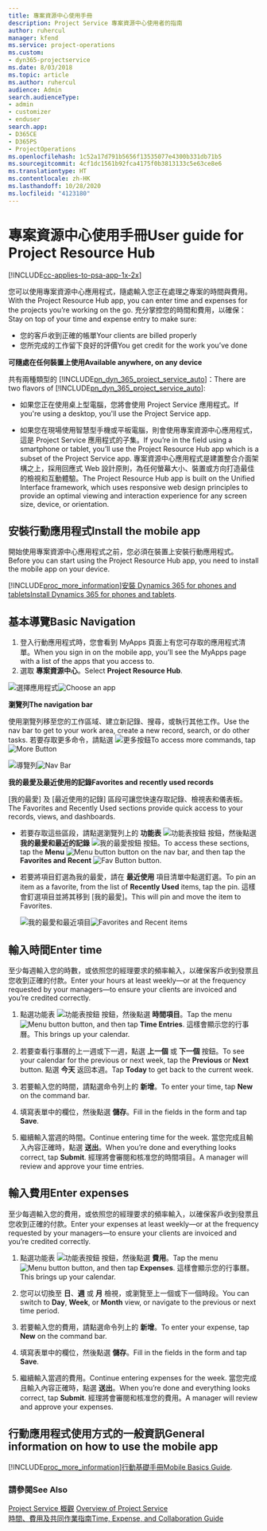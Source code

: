 ```yaml
---
title: 專案資源中心使用手冊
description: Project Service 專案資源中心使用者的指南
author: ruhercul
manager: kfend
ms.service: project-operations
ms.custom:
- dyn365-projectservice
ms.date: 8/03/2018
ms.topic: article
ms.author: ruhercul
audience: Admin
search.audienceType:
- admin
- customizer
- enduser
search.app:
- D365CE
- D365PS
- ProjectOperations
ms.openlocfilehash: 1c52a17d791b5656f13535077e4300b331db71b5
ms.sourcegitcommit: 4cf1dc1561b92fca4175f0b3813133c5e63ce8e6
ms.translationtype: HT
ms.contentlocale: zh-HK
ms.lasthandoff: 10/28/2020
ms.locfileid: "4123180"
---
```

# <a name="user-guide-for-project-resource-hub"></a><span data-ttu-id="ee8fc-103">專案資源中心使用手冊</span><span class="sxs-lookup"><span data-stu-id="ee8fc-103">User guide for Project Resource Hub</span></span>

[!INCLUDE[cc-applies-to-psa-app-1x-2x](../includes/cc-applies-to-psa-app-1x-2x.md)]

<span data-ttu-id="ee8fc-104">您可以使用專案資源中心應用程式，隨處輸入您正在處理之專案的時間與費用。</span><span class="sxs-lookup"><span data-stu-id="ee8fc-104">With the Project Resource Hub app, you can enter time and expenses for the projects you’re working on the go.</span></span> <span data-ttu-id="ee8fc-105">充分掌控您的時間和費用，以確保：</span><span class="sxs-lookup"><span data-stu-id="ee8fc-105">Stay on top of your time and expense entry to make sure:</span></span>

- <span data-ttu-id="ee8fc-106">您的客戶收到正確的帳單</span><span class="sxs-lookup"><span data-stu-id="ee8fc-106">Your clients are billed properly</span></span>
- <span data-ttu-id="ee8fc-107">您所完成的工作留下良好的評價</span><span class="sxs-lookup"><span data-stu-id="ee8fc-107">You get credit for the work you’ve done</span></span>

<span data-ttu-id="ee8fc-108">**可隨處在任何裝置上使用**</span><span class="sxs-lookup"><span data-stu-id="ee8fc-108">**Available anywhere, on any device**</span></span>

<span data-ttu-id="ee8fc-109">共有兩種類型的 [!INCLUDE[pn_dyn_365_project_service_auto](../includes/pn-dyn-365-project-service-auto.md)]：</span><span class="sxs-lookup"><span data-stu-id="ee8fc-109">There are two flavors of [!INCLUDE[pn_dyn_365_project_service_auto](../includes/pn-dyn-365-project-service-auto.md)]:</span></span> 

- <span data-ttu-id="ee8fc-110">如果您正在使用桌上型電腦，您將會使用 Project Service 應用程式。</span><span class="sxs-lookup"><span data-stu-id="ee8fc-110">If you're using a desktop, you'll use the Project Service app.</span></span> 

- <span data-ttu-id="ee8fc-111">如果您在現場使用智慧型手機或平板電腦，則會使用專案資源中心應用程式，這是 Project Service 應用程式的子集。</span><span class="sxs-lookup"><span data-stu-id="ee8fc-111">If you’re in the field using a smartphone or tablet, you’ll use the Project Resource Hub app which is a subset of the Project Service  app.</span></span> <span data-ttu-id="ee8fc-112">專案資源中心應用程式是建置整合介面架構之上，採用回應式 Web 設計原則，為任何螢幕大小、裝置或方向打造最佳的檢視和互動體驗。</span><span class="sxs-lookup"><span data-stu-id="ee8fc-112">The Project Resource Hub app is built on the Unified Interface framework, which uses responsive web design principles to provide an optimal viewing and interaction experience for any screen size, device, or orientation.</span></span> 


## <a name="install-the-mobile-app"></a><span data-ttu-id="ee8fc-113">安裝行動應用程式</span><span class="sxs-lookup"><span data-stu-id="ee8fc-113">Install the mobile app</span></span>
<span data-ttu-id="ee8fc-114">開始使用專案資源中心應用程式之前，您必須在裝置上安裝行動應用程式。</span><span class="sxs-lookup"><span data-stu-id="ee8fc-114">Before you can start using the Project Resource Hub app, you need to install the mobile app on your device.</span></span> 

[!INCLUDE[proc_more_information](../includes/proc-more-information.md)]<span data-ttu-id="ee8fc-115">[安裝 Dynamics 365 for phones and tablets](https://docs.microsoft.com/dynamics365/mobile-app/install-dynamics-365-for-phones-and-tablets)</span><span class="sxs-lookup"><span data-stu-id="ee8fc-115">[Install Dynamics 365 for phones and tablets](https://docs.microsoft.com/dynamics365/mobile-app/install-dynamics-365-for-phones-and-tablets).</span></span>

## <a name="basic-navigation"></a><span data-ttu-id="ee8fc-116">基本導覽</span><span class="sxs-lookup"><span data-stu-id="ee8fc-116">Basic Navigation</span></span>
1.  <span data-ttu-id="ee8fc-117">登入行動應用程式時，您會看到 MyApps 頁面上有您可存取的應用程式清單。</span><span class="sxs-lookup"><span data-stu-id="ee8fc-117">When you sign in on the mobile app, you’ll see the MyApps page with a list of the apps that you access to.</span></span> 
2.  <span data-ttu-id="ee8fc-118">選取 **專案資源中心**。</span><span class="sxs-lookup"><span data-stu-id="ee8fc-118">Select **Project Resource Hub**.</span></span>

<span data-ttu-id="ee8fc-119">![選擇應用程式](media/chooseApp_1.png "選擇應用程式")</span><span class="sxs-lookup"><span data-stu-id="ee8fc-119">![Choose an app](media/chooseApp_1.png "Choose an app")</span></span>

<span data-ttu-id="ee8fc-120">**瀏覽列**</span><span class="sxs-lookup"><span data-stu-id="ee8fc-120">**The navigation bar**</span></span>

<span data-ttu-id="ee8fc-121">使用瀏覽列移至您的工作區域、建立新記錄、搜尋，或執行其他工作。</span><span class="sxs-lookup"><span data-stu-id="ee8fc-121">Use the nav bar to get to your work area, create a new record, search, or do other tasks.</span></span> <span data-ttu-id="ee8fc-122">若要存取更多命令，請點選 ![更多按鈕](media/MoreButton.png "更多按鈕")</span><span class="sxs-lookup"><span data-stu-id="ee8fc-122">To access more commands, tap ![More Button](media/MoreButton.png "More Button")</span></span>

<span data-ttu-id="ee8fc-123">![導覽列](media/NavBar_2.png "導覽列")</span><span class="sxs-lookup"><span data-stu-id="ee8fc-123">![Nav Bar](media/NavBar_2.png "Nav Bar")</span></span>

<span data-ttu-id="ee8fc-124">**我的最愛及最近使用的記錄**</span><span class="sxs-lookup"><span data-stu-id="ee8fc-124">**Favorites and recently used records**</span></span>

<span data-ttu-id="ee8fc-125">[我的最愛] 及 [最近使用的記錄] 區段可讓您快速存取記錄、檢視表和儀表板。</span><span class="sxs-lookup"><span data-stu-id="ee8fc-125">The Favorites and Recently Used sections provide quick access to your records, views, and dashboards.</span></span> 

- <span data-ttu-id="ee8fc-126">若要存取這些區段，請點選瀏覽列上的 **功能表** ![功能表按鈕](media/MenuButton.png "選單鍵") 按鈕，然後點選 **我的最愛和最近的記錄** ![我的最愛按鈕](media/FavButton.png "Fav 按鈕") 按鈕。</span><span class="sxs-lookup"><span data-stu-id="ee8fc-126">To access these sections, tap the **Menu** ![Menu button](media/MenuButton.png "Menu button") button on the nav bar, and then tap the **Favorites and Recent** ![Fav Button](media/FavButton.png "Fav Button") button.</span></span>

- <span data-ttu-id="ee8fc-127">若要將項目釘選為我的最愛，請在 **最近使用** 項目清單中點選釘選。</span><span class="sxs-lookup"><span data-stu-id="ee8fc-127">To pin an item as a favorite, from the list of **Recently Used** items, tap the pin.</span></span> <span data-ttu-id="ee8fc-128">這樣會釘選項目並將其移到 [我的最愛]。</span><span class="sxs-lookup"><span data-stu-id="ee8fc-128">This will pin and move the item to Favorites.</span></span>

  <span data-ttu-id="ee8fc-129">![我的最愛和最近項目](media/Favs_3.png "我的最愛和最近項目")</span><span class="sxs-lookup"><span data-stu-id="ee8fc-129">![Favorites and Recent items](media/Favs_3.png "Favorites and Recent items")</span></span>
 
## <a name="enter-time"></a><span data-ttu-id="ee8fc-130">輸入時間</span><span class="sxs-lookup"><span data-stu-id="ee8fc-130">Enter time</span></span>
<span data-ttu-id="ee8fc-131">至少每週輸入您的時數，或依照您的經理要求的頻率輸入，以確保客戶收到發票且您收到正確的付款。</span><span class="sxs-lookup"><span data-stu-id="ee8fc-131">Enter your hours at least weekly—or at the frequency requested by your managers—to ensure your clients are invoiced and you’re credited correctly.</span></span>

1. <span data-ttu-id="ee8fc-132">點選功能表 ![功能表按鈕](media/MenuButton.png "選單鍵") 按鈕，然後點選 **時間項目**。</span><span class="sxs-lookup"><span data-stu-id="ee8fc-132">Tap the menu ![Menu button](media/MenuButton.png "Menu button") button, and then tap **Time Entries**.</span></span> <span data-ttu-id="ee8fc-133">這樣會顯示您的行事曆。</span><span class="sxs-lookup"><span data-stu-id="ee8fc-133">This brings up your calendar.</span></span>

2. <span data-ttu-id="ee8fc-134">若要查看行事曆的上一週或下一週，點選 **上一個** 或 **下一個** 按鈕。</span><span class="sxs-lookup"><span data-stu-id="ee8fc-134">To see your calendar for the previous or next week, tap the **Previous** or **Next** button.</span></span> <span data-ttu-id="ee8fc-135">點選 **今天** 返回本週。</span><span class="sxs-lookup"><span data-stu-id="ee8fc-135">Tap **Today** to get back to the current week.</span></span>

3. <span data-ttu-id="ee8fc-136">若要輸入您的時間，請點選命令列上的 **新增**。</span><span class="sxs-lookup"><span data-stu-id="ee8fc-136">To enter your time, tap **New** on the command bar.</span></span> 

4. <span data-ttu-id="ee8fc-137">填寫表單中的欄位，然後點選 **儲存**。</span><span class="sxs-lookup"><span data-stu-id="ee8fc-137">Fill in the fields in the form and tap **Save**.</span></span>

5. <span data-ttu-id="ee8fc-138">繼續輸入當週的時間。</span><span class="sxs-lookup"><span data-stu-id="ee8fc-138">Continue entering time for the week.</span></span> <span data-ttu-id="ee8fc-139">當您完成且輸入內容正確時，點選 **送出**。</span><span class="sxs-lookup"><span data-stu-id="ee8fc-139">When you’re done and everything looks correct, tap **Submit**.</span></span> <span data-ttu-id="ee8fc-140">經理將會審閱和核准您的時間項目。</span><span class="sxs-lookup"><span data-stu-id="ee8fc-140">A manager will review and approve your time entries.</span></span>

## <a name="enter-expenses"></a><span data-ttu-id="ee8fc-141">輸入費用</span><span class="sxs-lookup"><span data-stu-id="ee8fc-141">Enter expenses</span></span> 
<span data-ttu-id="ee8fc-142">至少每週輸入您的費用，或依照您的經理要求的頻率輸入，以確保客戶收到發票且您收到正確的付款。</span><span class="sxs-lookup"><span data-stu-id="ee8fc-142">Enter your expenses at least weekly—or at the frequency requested by your managers—to ensure your clients are invoiced and you’re credited correctly.</span></span>

1. <span data-ttu-id="ee8fc-143">點選功能表 ![功能表按鈕](media/MenuButton.png "選單鍵") 按鈕，然後點選 **費用**。</span><span class="sxs-lookup"><span data-stu-id="ee8fc-143">Tap the menu ![Menu button](media/MenuButton.png "Menu button") button, and then tap **Expenses**.</span></span> <span data-ttu-id="ee8fc-144">這樣會顯示您的行事曆。</span><span class="sxs-lookup"><span data-stu-id="ee8fc-144">This brings up your calendar.</span></span>

2. <span data-ttu-id="ee8fc-145">您可以切換至 **日**、**週** 或 **月** 檢視，或瀏覽至上一個或下一個時段。</span><span class="sxs-lookup"><span data-stu-id="ee8fc-145">You can switch to **Day**, **Week**, or **Month** view, or navigate to the previous or next time period.</span></span> 

3. <span data-ttu-id="ee8fc-146">若要輸入您的費用，請點選命令列上的 **新增**。</span><span class="sxs-lookup"><span data-stu-id="ee8fc-146">To enter your expense, tap **New** on the command bar.</span></span> 

4. <span data-ttu-id="ee8fc-147">填寫表單中的欄位，然後點選 **儲存**。</span><span class="sxs-lookup"><span data-stu-id="ee8fc-147">Fill in the fields in the form and tap **Save**.</span></span>

5. <span data-ttu-id="ee8fc-148">繼續輸入當週的費用。</span><span class="sxs-lookup"><span data-stu-id="ee8fc-148">Continue entering expenses for the week.</span></span> <span data-ttu-id="ee8fc-149">當您完成且輸入內容正確時，點選 **送出**。</span><span class="sxs-lookup"><span data-stu-id="ee8fc-149">When you’re done and everything looks correct, tap **Submit**.</span></span> <span data-ttu-id="ee8fc-150">經理將會審閱和核准您的費用。</span><span class="sxs-lookup"><span data-stu-id="ee8fc-150">A manager will review and approve your expenses.</span></span>

## <a name="general-information-on-how-to-use-the-mobile-app"></a><span data-ttu-id="ee8fc-151">行動應用程式使用方式的一般資訊</span><span class="sxs-lookup"><span data-stu-id="ee8fc-151">General information on how to use the mobile app</span></span> 
[!INCLUDE[proc_more_information](../includes/proc-more-information.md)]<span data-ttu-id="ee8fc-152">[行動基礎手冊](https://docs.microsoft.com/dynamics365/mobile-app/dynamics-365-phones-tablets-users-guide)</span><span class="sxs-lookup"><span data-stu-id="ee8fc-152">[Mobile Basics Guide](https://docs.microsoft.com/dynamics365/mobile-app/dynamics-365-phones-tablets-users-guide).</span></span>

### <a name="see-also"></a><span data-ttu-id="ee8fc-153">請參閱</span><span class="sxs-lookup"><span data-stu-id="ee8fc-153">See Also</span></span>  
 <span data-ttu-id="ee8fc-154">[Project Service 概觀](../psa/overview.md) </span><span class="sxs-lookup"><span data-stu-id="ee8fc-154">[Overview of Project Service](../psa/overview.md) </span></span>  
 [<span data-ttu-id="ee8fc-155">時間、費用及共同作業指南</span><span class="sxs-lookup"><span data-stu-id="ee8fc-155">Time, Expense, and Collaboration Guide</span></span>](../psa/time-expense-collaboration-guide.md)   
 
